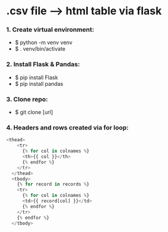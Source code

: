 # .csv file --> html table via flask

### 1. Create virtual environment:
* $ python -m venv venv
* $ . venv/bin/activate

### 2. Install Flask & Pandas:
* $ pip install Flask
* $ pip install pandas

### 3. Clone repo:
* $ git clone [url]

### 4. Headers and rows created via for loop:

```Python
<thead>
    <tr>
      {% for col in colnames %}
      <th>{{ col }}</th>
      {% endfor %}
    </tr>
  </thead>
  <tbody>
    {% for record in records %}
    <tr>
      {% for col in colnames %}
      <td>{{ record[col] }}</td>
      {% endfor %}
    </tr>
    {% endfor %}
  </tbody>
```
